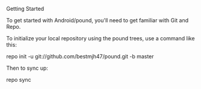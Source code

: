 Getting Started

To get started with Android/pound, you'll need to get familiar with Git and Repo.

To initialize your local repository using the pound trees, use a command like this:

repo init -u git://github.com/bestmjh47/pound.git -b master

Then to sync up:

repo sync
